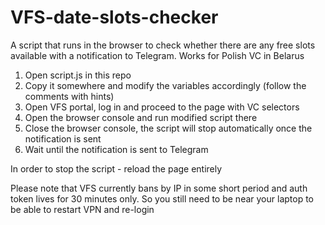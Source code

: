 # VFS-date-slots-checker
A script that runs in the browser to check whether there are any free slots available with a notification to Telegram. Works for Polish VC in Belarus

1. Open script.js in this repo
2. Copy it somewhere and modify the variables accordingly (follow the comments with hints)
3. Open VFS portal, log in and proceed to the page with VC selectors
4. Open the browser console and run modified script there
5. Close the browser console, the script will stop automatically once the notification is sent
6. Wait until the notification is sent to Telegram

In order to stop the script - reload the page entirely

Please note that VFS currently bans by IP in some short period and auth token lives for 30 minutes only. So you still need to be near your laptop to be able to restart VPN and re-login
